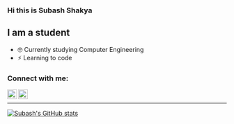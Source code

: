 ### Hi this is Subash Shakya

## I am a student
* 🤓 Currently studying Computer Engineering
* ⚡ Learning to code

### Connect with me:
[<img align="left" alt="subashshakya | Instagram" width="22px" src="https://cdn.jsdelivr.net/npm/simple-icons@v3/icons/instagram.svg" />](https://www.instagram.com/_subashcha/)
[<img align="left" alt="subashshakya | Twitter" width="22px" src="https://cdn.jsdelivr.net/npm/simple-icons@v3/icons/twitter.svg" />](https://twitter.com/_subashcha)

<br />

---

[![Subash's GitHub stats](https://github-readme-stats.vercel.app/api?username=subashshakya&theme=dracula)](https://github.com/subashshakya/github-readme-stats)